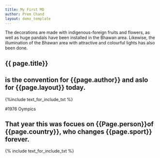 ```yaml
---
title: My First MD
author: Prem Chand
layout: demo_template
---
```


The decorations are made with indigenous-foreign fruits and flowers, as well as huge pandals have been installed in the Bhawan area. Likewise, the illumination of the Bhawan area with attractive and colourful lights has also been done.

## {{ page.title}} 
is the convention for 
{{page.author}} and aslo for
{{page.layout}} today.
-----
{%include text_for_include_txt %}

#1976 Oympics

That year this was focues on {{Page.person}}of {{page.country}}, who changes {{page.sport}} forever.
------

{% include text_for_include_txt %}